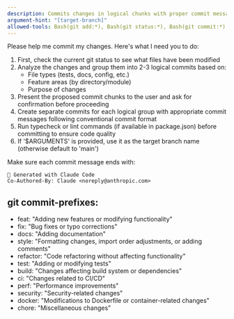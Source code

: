 ```yaml
---
description: Commits changes in logical chunks with proper commit messages
argument-hint: "[target-branch]"
allowed-tools: Bash(git add:*), Bash(git status:*), Bash(git commit:*), Bash(git log:*), Bash(git diff:*), Bash(git ls-files:*)
---
```


Please help me commit my changes. Here's what I need you to do:

1. First, check the current git status to see what files have been modified
2. Analyze the changes and group them into 2-3 logical commits based on:
   - File types (tests, docs, config, etc.)
   - Feature areas (by directory/module)
   - Purpose of changes
3. Present the proposed commit chunks to the user and ask for confirmation before proceeding
4. Create separate commits for each logical group with appropriate commit messages following conventional commit format
5. Run typecheck or lint commands (if available in package.json) before committing to ensure code quality
6. If '$ARGUMENTS' is provided, use it as the target branch name (otherwise default to 'main')

Make sure each commit message ends with:

```
🤖 Generated with Claude Code
Co-Authored-By: Claude <noreply@anthropic.com>
```

## git commit-prefixes:

- feat: "Adding new features or modifying functionality"
- fix: "Bug fixes or typo corrections"
- docs: "Adding documentation"
- style: "Formatting changes, import order adjustments, or adding comments"
- refactor: "Code refactoring without affecting functionality"
- test: "Adding or modifying tests"
- build: "Changes affecting build system or dependencies"
- ci: "Changes related to CI/CD"
- perf: "Performance improvements"
- security: "Security-related changes"
- docker: "Modifications to Dockerfile or container-related changes"
- chore: "Miscellaneous changes"